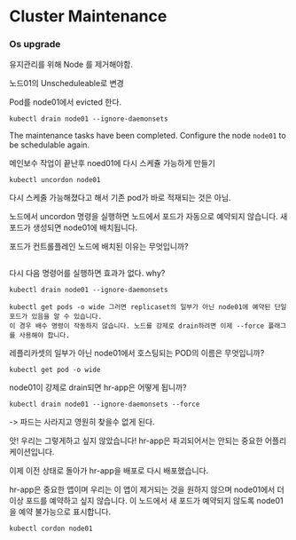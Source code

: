 # Cluster Maintenance



### Os upgrade



유지관리를 위해 Node 를 제거해야함.

노드01의 Unscheduleable로 변경

Pod를 node01에서 evicted 한다.



```
kubectl drain node01 --ignore-daemonsets
```



The maintenance tasks have been completed. Configure the node `node01` to be schedulable again.

메인보수 작업이 끝난후 noed01에 다시 스케쥴 가능하게 만들기



```
kubectl uncordon node01
```



다시 스케줄 가능해졌다고 해서 기존 pod가 바로 적재되는 것은 아님.

노드에서 uncordon 명령을 실행하면 노드에서 포드가 자동으로 예약되지 않습니다. 새 포드가 생성되면 node01에 배치됩니다.



포드가 컨트롤플레인 노드에 배치된 이유는 무엇입니까?

```

```



 다시 다음 명령어를 실행하면 효과가 없다. why?

```
kubectl drain node01 --ignore-daemonsets
```

```
kubectl get pods -o wide 그러면 replicaset의 일부가 아닌 node01에 예약된 단일 포드가 있음을 알 수 있습니다.
이 경우 배수 명령이 작동하지 않습니다. 노드를 강제로 drain하려면 이제 --force 플래그를 사용해야 합니다.
```



레플리카셋의 일부가 아닌 node01에서 호스팅되는 POD의 이름은 무엇입니까?

```
kubectl get pod -o wide
```



node01이 강제로 drain되면 hr-app은 어떻게 됩니까?

```
kubectl drain node01 --ignore-daemonsets --force
```

-> 파드는 사라지고 영원히 찾을수 없게 된다.



앗! 우리는 그렇게하고 싶지 않았습니다! hr-app은 파괴되어서는 안되는 중요한 어플리케이션입니다. 

이제 이전 상태로 돌아가 hr-app을 배포로 다시 배포했습니다.



hr-app은 중요한 앱이며 우리는 이 앱이 제거되는 것을 원하지 않으며 node01에서 더 이상 포드를 예약하고 싶지 않습니다.
이 노드에서 새 포드가 예약되지 않도록 node01을 예약 불가능으로 표시합니다.

```
kubectl cordon node01
```

